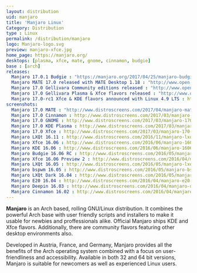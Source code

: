 ```yaml
---
layout: distribution
uid: manjaro
title: 'Manjaro Linux'
Category: Distribution
type : Linux
permalink: /distribution/manjaro
logo: Manjaro-logo.svg
preview: manjaro-xfce.jpg
home_page: https://manjaro.org/
desktops: [plasma, xfce, mate, gnome, cinnamon, budgie]
base : [arch]
releases:
  Manjaro 17.0.1 Budgie : "https://manjaro.org/2017/04/25/manjaro-budgie-17-0-1-released/"
  Manjaro MATE 17.0 released with MATE Desktop 1.18 : "http://www.open-source-feed.com/2017/03/manjaro-mate-170-released-with-mate.html"
  Manjaro 17.0 Gellivara Community editions released : "http://www.open-source-feed.com/2017/03/manjaro-170-fringilla-community.html"
  Manjaro 17.0 Gellivara Plasma & Xfce flavors released : "http://www.open-source-feed.com/2017/03/manjaro-170-fringilla-plasma-xfce.html"
  Manjaro 17.0-rc1 Xfce & KDE flavors announced with Linux 4.9 LTS : http://www.open-source-feed.com/2017/02/manjaro-170-rc1-xfce-kde-flavors.html
screenshots:
  Manjaro 17.0 MATE : "http://www.distroscreens.com/2017/04/manjaro-mate-170-screenshots.html"
  Manjaro 17.0 Cinnamon : http://www.distroscreens.com/2017/03/manjaro-170-gellivara-cinnamon.html
  Manjaro 17.0 GNOME : http://www.distroscreens.com/2017/03/manjaro-170-gellivara-gnome-screenshots.html
  Manjaro 17.0 KDE Plasma : http://www.distroscreens.com/2017/03/manjaro-170-gellivara-plasma-edition.html
  Manjaro 17.0 Xfce : http://www.distroscreens.com/2017/03/manjaro-170-fringilla-xfce-edition.html
  Manjaro LXQt 16.11 : http://www.distroscreens.com/2016/11/manjaro-lxqt-edition-1611-screenshots.html
  Manjaro Xfce 16.06 : http://www.distroscreens.com/2016/06/manjaro-1606-xfce-screenshots.html
  Manjaro KDE 16.06 : http://www.distroscreens.com/2016/06/manjaro-1606-kde-daniella-screenshots.html 
  Manjaro Budgie 16.06 RC : http://www.distroscreens.com/2016/05/manjaro-budgie-1606-rc-screenshots.html
  Manjaro Xfce 16.06 Preview 2 : http://www.distroscreens.com/2016/04/manjaro-xfce-1606-daniella-preview-2.html
  Manjaro LXQt 16.05 : http://www.distroscreens.com/2016/05/manjaro-lxqt-1605-ice-screenshots.html
  Manjaro bspwm 16.05 : http://www.distroscreens.com/2016/05/manjaro-bspwm-1605-screenshots.html
  Manjaro LXQt Dark 16.04 : http://www.distroscreens.com/2016/05/manjaro-lxqt-dark-1604-screenshots.html
  Manjaro E20 16.04 : http://www.distroscreens.com/2016/04/manjaro-e20-1604-screenshots.html
  Manjaro Deepin 16.03 : http://www.distroscreens.com/2016/04/manjaro-deepin-1603-screenshots.html
  Manjaro Cinnamon 16.02 : http://www.distroscreens.com/2016/04/manjaro-cinnamon-1602-screenshots.html
---
```


**Manjaro** is an Arch based, rolling GNU/Linux distribution. It combines the powerful Arch base with user friendly
scripts and installers to make it usable for newbies and proffessionals alike. Official Manjaro ships KDE and Xfce
flavors. Additionally, there are community flavors featuring other desktop environments also.

Developed in Austria, France, and Germany, Manjaro provides all the benefits of the Arch operating system combined with a focus on user-friendliness and accessibility. Available in both 32 and 64 bit versions, Manjaro is suitable for newcomers as well as experienced Linux users.
